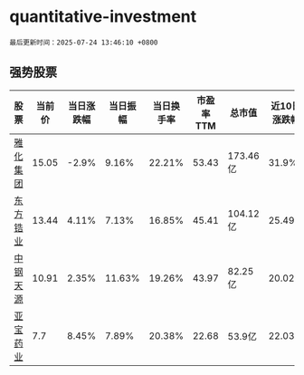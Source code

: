# quantitative-investment

`最后更新时间：2025-07-24 13:46:10 +0800`

## 强势股票

|股票|当前价|当日涨跌幅|当日振幅|当日换手率|市盈率TTM|总市值|近10日涨跌幅|
|----|----|----|----|----|----|----|----|
|[雅化集团](https://xueqiu.com/S/SZ002497)|15.05|-2.9%|9.16%|22.21%|53.43|173.46亿|31.9%|
|[东方锆业](https://xueqiu.com/S/SZ002167)|13.44|4.11%|7.13%|16.85%|45.41|104.12亿|25.49%|
|[中钢天源](https://xueqiu.com/S/SZ002057)|10.91|2.35%|11.63%|19.26%|43.97|82.25亿|20.02%|
|[亚宝药业](https://xueqiu.com/S/SH600351)|7.7|8.45%|7.89%|20.38%|22.68|53.9亿|22.03%|
